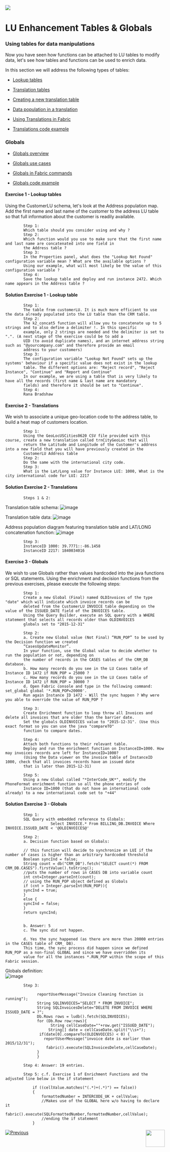 ![](/academy/Training_Level_1/05_LU_Enhancements/images/EnhancementTablesState.PNG) 

#   LU Enhancement Tables & Globals


### Using tables for data manipulations

Now you have seen how functions can be attached to LU tables to modify data, let's see how tables and functions can be used to enrich data.

In this section we will address the following types of tables:

-  [Lookup tables](/articles/07_table_population/11_lookup_tables.md)

-  [Translation tables](/articles/09_translations/01_translations_overview_and_use_cases.md)

-  [Creating a new translation table](/articles/09_translations/02_creating_a_new_translation_in_fabric.md) 

-  [Data population in a translation](/articles/09_translations/03_data_population_in_a_translation.md)

-  [Using Translations in Fabric](/articles/09_translations/04_using_translations_in_fabric.md)

-  [Translations code example](/articles/09_translations/05_translations_code_examples.md)



### Globals

-  [Globals overview](/articles/08_globals/01_globals_overview.md)

-  [Globals use cases](/articles/08_globals/02_globals_use_cases.md)

-  [Globals in Fabric commands](/articles/08_globals/03_set_globals.md)

-  [Globals code example](/articles/08_globals/04_globals_code_examples.md)



#### Exercise 1 - Lookup tables
Using the CustomerLU schema, let's look at the Address population map. Add the first name and last name of the 
customer to the address LU table so that full information about the customer is readily available.

            Step 1: 
            Which table should you consider using and why ?
            Step 2: 
            Which function would you use to make sure that the first name and last name are concatenated into one field in 
            the Address table ?
            Step 3: 
            In the Properties panel, what does the "Lookup Not Found" configuration variable mean ? What are the available options ? 
            Using our example, what will most likely be the value of this configuration variable ?
            Step 4: 
            Save the lookup table and deploy and run instance 2472. Which name appears in the Address table ?


#### Solution Exercise 1 - Lookup table

            Step 1: 
            The table from customerLU. It is much more efficient to use the data already populated into the LU table than the CRM table.
            Step 2: 
            The k2_concat5 function will allow you to concatenate up to 5 strings and to also define a delimiter !. In this specific 
            example, only 2 strings are needed and the delimiter is set to ".". (A next stage of the exercise could be to add a 
            UID (to avoid duplicate names), and an internet address string such as "@yourcompany.com" and therefore provide an email
            address to your customers)
            Step 3:
            The configuration variable "Lookup Not Found" sets up the systems' behaviour if a specific value does not exist in the lookup 
            table. The different options are: "Reject record", "Reject Instance", "Continue" and "Report and Continue"
            In our example, we are using a table that is very likely to have all the records (first name & last name are mandatory 
            fields) and therefore it should be set to "Continue".
            Step 4: 
            Rana Bradshaw



#### Exercise 2 - Translations
We wish to associate a unique geo-location code to the address table, to build a heat map of customers location.
            
            Step 1: 
            Using the GeoLocUSCities0620 CSV file provided with this course, create a new translation called trnCityGeoLoc that will 
            return the Latitude and Longitude of the Customer's address into a new field that you will have previously created in the 
            CustomerLU Address table
            Step 2: 
            Do the same with the international city code.
            Step 3: 
            What is the Lat/Long value for Instance LUI: 1000, What is the city international code for LUI: 2217


#### Solution Exercise 2 - Translations

            Steps 1 & 2:
Translation table schema:
![image](/academy/Training_Level_1/05_LU_Enhancements/images/TransExe2-OverviewCapture%20(3).PNG) 

Translation table data:
![image](/academy/Training_Level_1/05_LU_Enhancements/images/TransExe2-OverviewCapture%20(2).PNG) 

Address population diagram featuring translation table and LAT/LONG concatenation function:
![image](/academy/Training_Level_1/05_LU_Enhancements/images/TransExe2-OverviewCapture%20(1).PNG)

            Step 3:
            InstanceID 1000: 39.7771::-86.1458
            InstanceID 2217: 1840034016
            

#### Exercise 3 - Globals
We wish to use Globals rather than values hardcoded into the java functions or SQL statements. Using the enrichment and decision
functions from the previous exercises, please execute the following steps: 

            Step 1: 
            Create a new Global (Final) named OLDInvoices of the type "date" which will indicate which invoice records can be 
            deleted from the CustomerLU INVOICE table depending on the value of the ISSUED_DATE field of the INVOICES table.
            Using the Query Builder, execute an SQL query with a WHERE statement that selects all records older than OLDINVOICES 
            globals set to "2015-12-31"
            
            Step 2: 
            a. Create new Global value (Not Final) “RUN_POP” to be used by the Decision function we created 
            “CasesUpdateMonitor”. 
            In your function, use the Global value to decide whether to run the population or not, depending on 
            the number of records in the CASES tables of the CRM_DB database.
            b. How many records do you see in the LU Cases table of Instance ID 1472 if RUN_POP = 25000 ?
            c. How many records do you see in the LU Cases table of Instance ID 1472 if RUN_POP = 30000 ?
            d. Open Fabric console and type in the following command: set_global global '*.RUN_POP=20000'.
            Run again Instance ID 1472 - Will the sync happen ? Why were you able to override the value of RUN_POP ?
            
            Step 3: 
            Create Enrichment function to loop throw all Invoices and delete all invoices that are older than the barrier date.
            Set the globals OLDINVOICES value to "2015-12-31". (Use this exact format so you can use the java "compareTO" 
            function to compare dates. 
            
            Step 4: 
            Attach both functions to their relevant table.
            Deploy and run the enrichment function on InstanceID=1000. How may invoices records are left for InstanceID=1000? 
            (Using the Data viewer on the invoice table of InstanceID 1000, check that all invoices records have an issued date 
            that is later than 2015-12-31)
               
            Step 5:
            Using a new Global called "*InterCode_UK*", modify the PhoneFormat enrichment function so all the phone entries of 
            Instance ID=1000 (that do not have an international code already) to a new international code set to "+44"



#### Solution Exercise 3 - Globals
            Step 1:
            SQL Query with embedded reference to Globals:
                        Select INVOICE.* From BILLING_DB.INVOICE Where INVOICE.ISSUED_DATE < '@OLDINVOICES@'
                        
            Step 2:
            a. Decision function based on Globals:

            // this function will decide to synchronize an LUI if the number of cases is higher than an arbitrary hardcoded threshold
            Boolean syncInd = false;
            String count = db("CRM_DB").fetch("SELECT count(*) FROM CRM_DB.CASES").firstValue().toString();
            //puts the number of rows in CASES DB into variable count
            int cnt=Integer.parseInt(count);
            // using the RUN_POP object defined as Globals
            if (cnt > Integer.parseInt(RUN_POP)){
            syncInd = true;	
            }
            else {
            syncInd = false;
            }
            return syncInd;
            

            b. Answer: 5
            c. The sync did not happen.

            d. Yes the sync happened (as there are more than 20000 entries in the CASES table of CRM_ DB). 
            This time, the sync process did happen since we defined RUN_POP as a non-final GLOBAL and since we have overridden its 
            value for all the instances *.RUN_POP within the scope of this Fabric session.
            
            
Globals definition:    
![image](/academy/Training_Level_1/05_LU_Enhancements/images/GlobalExe3OverviewCapture.png)
            
                      
            
            Step 3:
           
                  reportUserMessage("Invoice Cleaning fonction is running");
                  String SQLINVOICES="SELECT * FROM INVOICE";
                  String SQLInvoicesDelete="DELETE FROM INVOICE WHERE ISSUED_DATE = ?";
                  Db.Rows rows = ludb().fetch(SQLINVOICES);
                  for (Db.Row row:rows){
                        String cellCaseDate=""+row.get("ISSUED_DATE");
                       String[] date = cellCaseDate.split("\\s+");
                   if(date[0].compareTo(OLDINVOICES) < 0) {
                     reportUserMessage("invoice date is earlier than 2015/12/31");
                      fabric().execute(SQLInvoicesDelete,cellCaseDate);
                  }
                  }

            Step 4: Answer: 19 entries.
            
            Step 5: c.f. Exercise 1 of Enrichment Functions and the adjusted line below in the if statement

                if ((cellValue.matches("(.*)+(.*)") == false))
                {
                    formattedNumber = INTERCODE_UK + cellValue; 
                    //Makes use of the GLOBAL here w/o having to declare it
                    fabric().execute(SQLFormattedNumber,formattedNumber,cellValue);
                    //ending the if statement		
                }
                    
          
[![Previous](/articles/images/Previous.png)](/academy/Training_Level_1/05_LU_Enhancements/03_LU_Enhancements_Functions_flow.md)
[<img align="right" width="60" height="54" src="/articles/images/Next.png">](/academy/Training_Level_1/05_LU_Enhancements/05_LU_Enhancements_Quiz.md)

